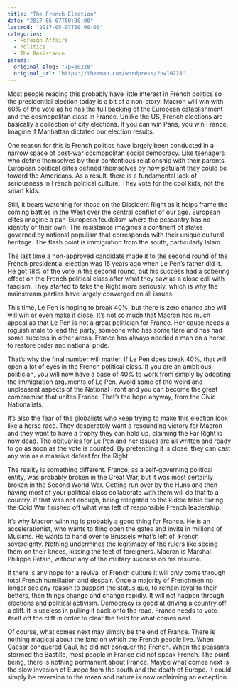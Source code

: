 ```yaml
---
title: "The French Election"
date: "2017-05-07T00:00:00"
lastmod: "2017-05-07T00:00:00"
categories:
  - Foreign Affairs
  - Politics
  - The Resistance
params:
  original_slug: "?p=10228"
  original_url: "https://thezman.com/wordpress/?p=10228"
---
```


Most people reading this probably have little interest in French
politics so the presidential election today is a bit of a non-story.
Macron will win with 60% of the vote as he has the full backing of the
European establishment and the cosmopolitan class in France. Unlike the
US, French elections are basically a collection of city elections. If
you can win Paris, you win France. Imagine if Manhattan dictated our
election results.

One reason for this is French politics have largely been conducted in a
narrow space of post-war cosmopolitan social democracy. Like teenagers
who define themselves by their contentious relationship with their
parents, European political elites defined themselves by how petulant
they could be toward the Americans. As a result, there is a fundamental
lack of seriousness in French political culture. They vote for the cool
kids, not the smart kids.

Still, it bears watching for those on the Dissident Right as it helps
frame the coming battles in the West over the central conflict of our
age. European elites imagine a pan-European feudalism where the
peasantry has no identity of their own. The resistance imagines a
continent of states governed by national populism that corresponds with
their unique cultural heritage. The flash point is immigration from the
south, particularly Islam.

The last time a non-approved candidate made it to the second round of
the French presidential election was 15 years ago when Le Pen’s father
did it. He got 18% of the vote in the second round, but his success had
a sobering effect on the French political class after what they saw as a
close call with fascism. They started to take the Right more seriously,
which is why the mainstream parties have largely converged on all
issues.

This time, Le Pen is hoping to break 40%, but there is zero chance she
will will win or even make it close. It’s not so much that Macron has
much appeal as that Le Pen is not a great politician for France. Her
cause needs a roguish male to lead the party, someone who has some flare
and has had some success in other areas. France has always needed a man
on a horse to restore order and national pride.

That’s why the final number will matter. If Le Pen does break 40%, that
will open a lot of eyes in the French political class. If you are an
ambitious politician, you will now have a base of 40% to work from
simply by adopting the immigration arguments of Le Pen. Avoid some of
the weird and unpleasant aspects of the National Front and you can
become the great compromise that unites France. That’s the hope anyway,
from the Civic Nationalists.

It’s also the fear of the globalists who keep trying to make this
election look like a horse race. They desperately want a resounding
victory for Macron and they want to have a trophy they can hold up,
claiming the Far Right is now dead. The obituaries for Le Pen and her
issues are all written and ready to go as soon as the vote is
counted. By pretending it is close, they can cast any win as a massive
defeat for the Right.

The reality is something different. France, as a self-governing
political entity, was probably broken in the Great War, but it was most
certainly broken in the Second World War. Getting run over by the Huns
and then having most of your political class collaborate with them will
do that to a country. If that was not enough, being relegated to the
kiddie table during the Cold War finished off what was left of
responsible French leadership.

It’s why Macron winning is probably a good thing for France. He is an
accelerationist, who wants to fling open the gates and invite in
millions of Muslims. He wants to hand over to Brussels what’s left of
 French sovereignty. Nothing undermines the legitimacy of the rulers
like seeing them on their knees, kissing the feet of foreigners. Macron
is Marshal Philippe Pétain, without any of the military success on his
resume.

If there is any hope for a revival of French culture it will only come
through total French humiliation and despair. Once a majority of
Frenchmen no longer see any reason to support the status quo, to remain
loyal to their betters, then things change and change rapidly. It will
not happen through elections and political activism. Democracy is good
at driving a country off a cliff. It is useless in pulling it back onto
the road. France needs to vote itself off the cliff in order to clear
the field for what comes next.

Of course, what comes next may simply be the end of France. There is
nothing magical about the land on which the French people live. When
Caesar conquered Gaul, he did not conquer the French. When the peasants
stormed the Bastille, most people in France did not speak French. The
point being, there is nothing permanent about France. Maybe what comes
next is the slow invasion of Europe from the south and the death of
Europe. It could simply be reversion to the mean and nature is now
reclaiming an exception.
